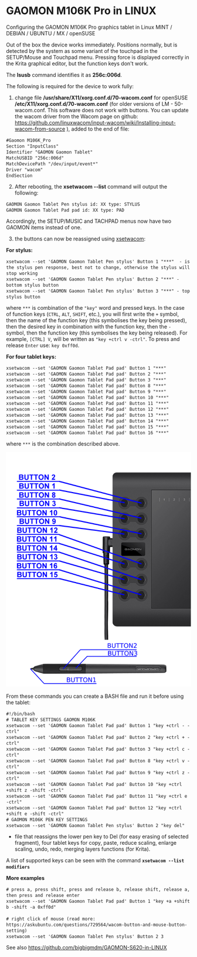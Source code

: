 # GAOMON M106K Pro in LINUX
Configuring the GAOMON M106K Pro graphics tablet in Linux MINT / DEBIAN / UBUNTU / MX / openSUSE

Out of the box the device works immediately. Positions normally, but is detected by the system as some variant of the touchpad in the SETUP/Mouse and Touchpad menu. Pressing force is displayed correctly in the Krita graphical editor, but the function keys don't work.

The **lsusb** command identifies it as **256c:006d**.

The following is required for the device to work fully:

1. change file **/usr/share/X11/xorg.conf.d/70-wacom.conf** for openSUSE **/etc/X11/xorg.conf.d/70-wacom.conf** (for older versions of LM - 50-wacom.conf. This software does not work with buttons. You can update the wacom driver from the Wacom page on github: https://github.com/linuxwacom/input-wacom/wiki/Installing-input-wacom-from-source ), added to the end of file:
```
#Gaomon M106K_Pro
Section "InputClass"
Identifier "GAOMON Gaomon Tablet"
MatchUSBID "256c:006d"
MatchDevicePath "/dev/input/event*"
Driver "wacom"
EndSection
```
2. After rebooting, the **xsetwacom --list** command will output the following:
```
GAOMON Gaomon Tablet Pen stylus id: XX type: STYLUS    
GAOMON Gaomon Tablet Pad pad id: XX type: PAD 
```
Accordingly, the SETUP/MUSIC and TACHPAD menus now have two GAOMON items instead of one.

3. the buttons can now be reassigned using [xsetwacom](https://linux.die.net/man/1/xsetwacom):

**For stylus:**
```
xsetwacom --set 'GAOMON Gaomon Tablet Pen stylus' Button 1 "***"  - is the stylus pen response, best not to change, otherwise the stylus will stop working
xsetwacom --set 'GAOMON Gaomon Tablet Pen stylus' Button 2 "***" - bottom stylus button
xsetwacom --set 'GAOMON Gaomon Tablet Pen stylus' Button 3 "***" - top stylus button
```
where `***` is combination of the `"key"` word and pressed keys. In the case of function keys (`CTRL`, `ALT`, `SHIFT`, etc.), you will first write the `+` symbol, then the name of the function key (this symbolises the key being pressed), then the desired key in combination with the function key, then the `-` symbol, then the function key (this symbolises the key being released). For example, `[CTRL] V`, will be written as `"key +ctrl v -ctrl"`. To press and release `Enter` use: `key 0xff0d`.

**For four tablet keys:**
```
xsetwacom --set 'GAOMON Gaomon Tablet Pad pad' Button 1 "***"
xsetwacom --set 'GAOMON Gaomon Tablet Pad pad' Button 2 "***"
xsetwacom --set 'GAOMON Gaomon Tablet Pad pad' Button 3 "***"
xsetwacom --set 'GAOMON Gaomon Tablet Pad pad' Button 8 "***"
xsetwacom --set 'GAOMON Gaomon Tablet Pad pad' Button 9 "***"
xsetwacom --set 'GAOMON Gaomon Tablet Pad pad' Button 10 "***"
xsetwacom --set 'GAOMON Gaomon Tablet Pad pad' Button 11 "***"
xsetwacom --set 'GAOMON Gaomon Tablet Pad pad' Button 12 "***"
xsetwacom --set 'GAOMON Gaomon Tablet Pad pad' Button 13 "***"
xsetwacom --set 'GAOMON Gaomon Tablet Pad pad' Button 14 "***"
xsetwacom --set 'GAOMON Gaomon Tablet Pad pad' Button 15 "***"
xsetwacom --set 'GAOMON Gaomon Tablet Pad pad' Button 16 "***"
```
where `***` is the combination described above.

 ![CH341A programmer device](https://github.com/bigbigmdm/GAOMON-M106K-PRO-in-LINUX/raw/main/gaomon_m106k_pro.png)  

From these commands you can create a BASH file and run it before using the tablet: 
```
#!/bin/bash
# TABLET KEY SETTINGS GAOMON M106K
xsetwacom --set 'GAOMON Gaomon Tablet Pad pad' Button 1 "key +ctrl - -ctrl"
xsetwacom --set 'GAOMON Gaomon Tablet Pad pad' Button 2 "key +ctrl + -ctrl"
xsetwacom --set 'GAOMON Gaomon Tablet Pad pad' Button 3 "key +ctrl c -ctrl"
xsetwacom --set 'GAOMON Gaomon Tablet Pad pad' Button 8 "key +ctrl v -ctrl"
xsetwacom --set 'GAOMON Gaomon Tablet Pad pad' Button 9 "key +ctrl z -ctrl"
xsetwacom --set 'GAOMON Gaomon Tablet Pad pad' Button 10 "key +ctrl +shift z -shift -ctrl"
xsetwacom --set 'GAOMON Gaomon Tablet Pad pad' Button 11 "key +ctrl e -ctrl"
xsetwacom --set 'GAOMON Gaomon Tablet Pad pad' Button 12 "key +ctrl +shift e -shift -ctrl"
# GAOMON M106K PEN KEY SETTINGS
xsetwacom --set 'GAOMON Gaomon Tablet Pen stylus' Button 2 "key del"
```
- file that reassigns the lower pen key to Del (for easy erasing of selected fragment), four tablet keys for copy, paste, reduce scaling, enlarge scaling, undo, redo, merging layers functions (for Krita).

A list of supported keys can be seen with the command **`xsetwacom --list modifiers`**

**More examples**

```
# press a, press shift, press and release b, release shift, release a, then press and release enter
xsetwacom --set 'GAOMON Gaomon Tablet Pad pad' Button 1 "key +a +shift b -shift -a 0xff0d"

# right click of mouse (read more: https://askubuntu.com/questions/729564/wacom-button-and-mouse-button-setting)
xsetwacom --set 'GAOMON Gaomon Tablet Pen stylus' Button 2 3
```
See also https://github.com/bigbigmdm/GAOMON-S620-in-LINUX
